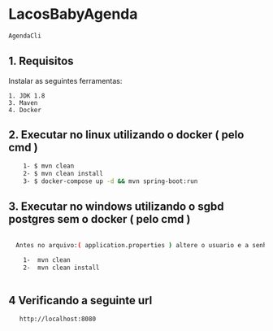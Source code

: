 # LacosBabyAgenda

```sh
AgendaCli

```

## 1. Requisitos 

Instalar as seguintes ferramentas:

    1. JDK 1.8
    3. Maven
    4. Docker

##  2. Executar no linux  utilizando o docker ( pelo cmd )
```sh
    1- $ mvn clean
    2- $ mvn clean install
    3- $ docker-compose up -d && mvn spring-boot:run

```


##  3. Executar no windows  utilizando o sgbd postgres sem o docker ( pelo cmd )
```sh

  Antes no arquivo:( application.properties ) altere o usuario e a senha do seu postgres:

    1-  mvn clean
    2-  mvn clean install
    

```


##  4 Verificando a seguinte url

```sh
   http://localhost:8080


```
